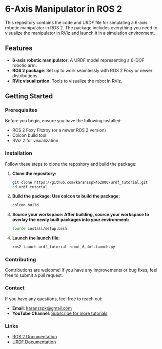 # 6-Axis Manipulator in ROS 2

This repository contains the code and URDF file for simulating a 6-axis robotic manipulator in ROS 2. The package includes everything you need to visualize the manipulator in RViz and launch it in a simulation environment.

## Features
- **6-axis robotic manipulator**: A URDF model representing a 6-DOF robotic arm.
- **ROS 2 package**: Set up to work seamlessly with ROS 2 Foxy or newer distributions.
- **RViz visualization**: Tools to visualize the robot in RViz.

## Getting Started

### Prerequisites

Before you begin, ensure you have the following installed:
- ROS 2 Foxy Fitzroy (or a newer ROS 2 version)
- Colcon build tool
- RViz 2 for visualization

### Installation

Follow these steps to clone the repository and build the package:

1. **Clone the repository:**
   ```bash
   git clone https://github.com/karansspk462000/urdf_tutorial.git
   cd urdf_tutorial
2. **Build the package: Use colcon to build the package:**
    ```bash
    colcon build
3. **Source your workspace: After building, source your workspace to overlay the newly built packages into your environment:**
   ```bash
   source install/setup.bash
4. **Launch the launch file:**
   ```bash
   ros2 launch urdf_tutorial robot_6_dof.launch.py
   
### Contributing
Contributions are welcome! If you have any improvements or bug fixes, feel free to submit a pull request.

### Contact
If you have any questions, feel free to reach out:

- **Email**: karansspk@gmail.com
- **YouTube Channel**: [Subscribe for more tutorials](https://www.youtube.com/@allaboutrobo/videos)

### Links
- [ROS 2 Documentation](https://docs.ros.org/en/foxy/index.html)
- [URDF Documentation](https://wiki.ros.org/urdf)


  


